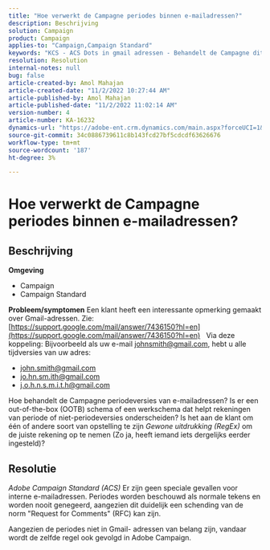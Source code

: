 ```yaml
---
title: "Hoe verwerkt de Campagne periodes binnen e-mailadressen?"
description: Beschrijving
solution: Campaign
product: Campaign
applies-to: "Campaign,Campaign Standard"
keywords: "KCS - ACS Dots in gmail adressen - Behandelt de Campagne dit?"
resolution: Resolution
internal-notes: null
bug: false
article-created-by: Amol Mahajan
article-created-date: "11/2/2022 10:27:44 AM"
article-published-by: Amol Mahajan
article-published-date: "11/2/2022 11:02:14 AM"
version-number: 4
article-number: KA-16232
dynamics-url: "https://adobe-ent.crm.dynamics.com/main.aspx?forceUCI=1&pagetype=entityrecord&etn=knowledgearticle&id=74c5a6f6-985a-ed11-9561-6045bd006a22"
source-git-commit: 34c0886739611c8b143fcd27bf5cdcdf63626676
workflow-type: tm+mt
source-wordcount: '187'
ht-degree: 3%

---
```


# Hoe verwerkt de Campagne periodes binnen e-mailadressen?

## Beschrijving

<b>Omgeving</b>
- Campaign
- Campaign Standard



<b>Probleem/symptomen</b>
Een klant heeft een interessante opmerking gemaakt over Gmail-adressen. Zie: [https://support.google.com/mail/answer/7436150?hl=en](https://support.google.com/mail/answer/7436150?hl=en)
 
Via deze koppeling: Bijvoorbeeld als uw e-mail [johnsmith@gmail.com](mailto:johnsmith@gmail.com), hebt u alle tijdversies van uw adres:

- [john.smith@gmail.com](mailto:john.smith@gmail.com)
- [jo.hn.sm.ith@gmail.com](mailto:jo.hn.sm.ith@gmail.com)
- [j.o.h.n.s.m.i.t.h@gmail.com](mailto:j.o.h.n.s.m.i.t.h@gmail.com)


Hoe behandelt de Campagne periodeversies van e-mailadressen? Is er een out-of-the-box (OOTB) schema of een werkschema dat helpt rekeningen van periode of niet-periodeversies onderscheiden? Is het aan de klant om één of andere soort van opstelling te zijn *Gewone uitdrukking (RegEx)* om de juiste rekening op te nemen (Zo ja, heeft iemand iets dergelijks eerder ingesteld)?


## Resolutie


*Adobe Campaign Standard (ACS)* Er zijn geen speciale gevallen voor interne e-mailadressen. Periodes worden beschouwd als normale tekens en worden nooit genegeerd, aangezien dit duidelijk een schending van de norm &quot;Request for Comments&quot; (RFC) kan zijn.

Aangezien de periodes niet in Gmail- adressen van belang zijn, vandaar wordt de zelfde regel ook gevolgd in Adobe Campaign.
